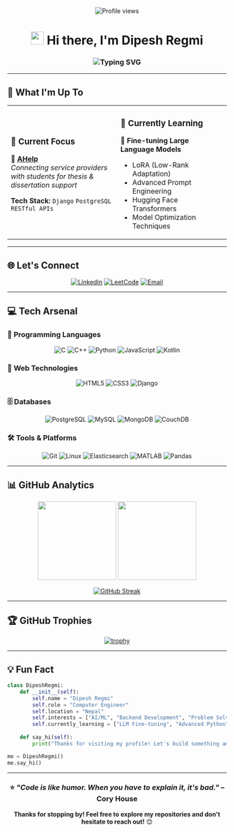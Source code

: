 <div align="center">
  
<!-- Profile Views Counter -->
<img src="https://komarev.com/ghpvc/?username=dipesh7002&color=0e75b6&style=flat" alt="Profile views" />

<!-- Animated Header -->
<h1>
  <img src="https://raw.githubusercontent.com/MartinHeinz/MartinHeinz/master/wave.gif" width="30px" height="30px" />
  Hi there, I'm <strong>Dipesh Regmi</strong>
</h1>

<!-- Typing Animation Style Subtitle -->
<h3>
  <img src="https://readme-typing-svg.herokuapp.com?font=Fira+Code&pause=1000&color=0E75B6&center=true&vCenter=true&width=600&lines=Computer+Engineer+%7C+Backend+Developer;Passionate+about+AI+%26+Machine+Learning;Building+Solutions+with+Python+%26+Django;Always+learning%2C+always+growing" alt="Typing SVG" />
</h3>

</div>

---

## 🚀 What I'm Up To

<table>
<tr>
<td width="50%">

### 🔭 **Current Focus**
🎯 **[AHelp](https://github.com/dipesh7002/AHelp)**  
*Connecting service providers with students for thesis & dissertation support*

**Tech Stack:** `Django` `PostgreSQL` `RESTful APIs`

</td>
<td width="50%">

### 🌱 **Currently Learning**
🤖 **Fine-tuning Large Language Models**
- LoRA (Low-Rank Adaptation)
- Advanced Prompt Engineering
- Hugging Face Transformers
- Model Optimization Techniques

</td>
</tr>
</table>

---

## 🌐 Let's Connect

<div align="center">
  
[![LinkedIn](https://img.shields.io/badge/LinkedIn-0077B5?style=for-the-badge&logo=linkedin&logoColor=white)](https://linkedin.com/in/dipesh-regmi-941bab32b)
[![LeetCode](https://img.shields.io/badge/LeetCode-000000?style=for-the-badge&logo=LeetCode&logoColor=#d16c06)](https://leetcode.com/user1063ha)
[![Email](https://img.shields.io/badge/Email-D14836?style=for-the-badge&logo=gmail&logoColor=white)](mailto:077bct027.dipesh@pcampus.edu.np)

</div>

---

## 💻 Tech Arsenal

### 🎯 **Programming Languages**
<div align="center">

![C](https://img.shields.io/badge/c-%2300599C.svg?style=for-the-badge&logo=c&logoColor=white)
![C++](https://img.shields.io/badge/c++-%2300599C.svg?style=for-the-badge&logo=c%2B%2B&logoColor=white)
![Python](https://img.shields.io/badge/python-3670A0?style=for-the-badge&logo=python&logoColor=ffdd54)
![JavaScript](https://img.shields.io/badge/javascript-%23323330.svg?style=for-the-badge&logo=javascript&logoColor=%23F7DF1E)
![Kotlin](https://img.shields.io/badge/kotlin-%237F52FF.svg?style=for-the-badge&logo=kotlin&logoColor=white)

</div>

### 🎨 **Web Technologies**
<div align="center">

![HTML5](https://img.shields.io/badge/html5-%23E34F26.svg?style=for-the-badge&logo=html5&logoColor=white)
![CSS3](https://img.shields.io/badge/css3-%231572B6.svg?style=for-the-badge&logo=css3&logoColor=white)
![Django](https://img.shields.io/badge/django-%23092E20.svg?style=for-the-badge&logo=django&logoColor=white)

</div>

### 🗄️ **Databases**
<div align="center">

![PostgreSQL](https://img.shields.io/badge/postgresql-%23316192.svg?style=for-the-badge&logo=postgresql&logoColor=white)
![MySQL](https://img.shields.io/badge/mysql-%2300f.svg?style=for-the-badge&logo=mysql&logoColor=white)
![MongoDB](https://img.shields.io/badge/MongoDB-%234ea94b.svg?style=for-the-badge&logo=mongodb&logoColor=white)
![CouchDB](https://img.shields.io/badge/CouchDB-E42528?style=for-the-badge&logo=apache-couchdb&logoColor=white)

</div>

### 🛠️ **Tools & Platforms**
<div align="center">

![Git](https://img.shields.io/badge/git-%23F05033.svg?style=for-the-badge&logo=git&logoColor=white)
![Linux](https://img.shields.io/badge/Linux-FCC624?style=for-the-badge&logo=linux&logoColor=black)
![Elasticsearch](https://img.shields.io/badge/-ElasticSearch-005571?style=for-the-badge&logo=elasticsearch)
![MATLAB](https://img.shields.io/badge/MATLAB-0076A8?style=for-the-badge&logo=mathworks&logoColor=white)
![Pandas](https://img.shields.io/badge/pandas-%23150458.svg?style=for-the-badge&logo=pandas&logoColor=white)

</div>

---

## 📊 GitHub Analytics

<div align="center">
  
<img height="180em" src="https://github-readme-stats.vercel.app/api?username=dipesh7002&show_icons=true&theme=tokyonight&include_all_commits=true&count_private=true"/>
<img height="180em" src="https://github-readme-stats.vercel.app/api/top-langs/?username=dipesh7002&layout=compact&langs_count=7&theme=tokyonight"/>

</div>

<div align="center">
  
[![GitHub Streak](https://streak-stats.demolab.com/?user=dipesh7002&theme=tokyonight)](https://git.io/streak-stats)

</div>

---

## 🏆 GitHub Trophies
<div align="center">
  
[![trophy](https://github-profile-trophy.vercel.app/?username=dipesh7002&theme=onedark&column=7)](https://github.com/ryo-ma/github-profile-trophy)

</div>

---

## 💡 Fun Fact
```python
class DipeshRegmi:
    def __init__(self):
        self.name = "Dipesh Regmi"
        self.role = "Computer Engineer"
        self.location = "Nepal"
        self.interests = ["AI/ML", "Backend Development", "Problem Solving"]
        self.currently_learning = ["LLM Fine-tuning", "Advanced Python", "System Design"]
    
    def say_hi(self):
        print("Thanks for visiting my profile! Let's build something amazing together 🚀")

me = DipeshRegmi()
me.say_hi()
```

---

<div align="center">
  
### ⭐ *"Code is like humor. When you have to explain it, it's bad."* – Cory House

**Thanks for stopping by! Feel free to explore my repositories and don't hesitate to reach out!** 😊

</div>
